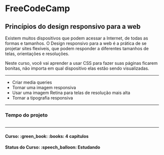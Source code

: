 <h1>FreeCodeCamp</h1>
<h2>Princípios do design responsivo para a web</h2>

<p>Existem muitos dispositivos que podem acessar a Internet, de todas as formas e tamanhos. O Design responsivo para a web é a prática de se projetar sites flexíveis, que podem responder a diferentes tamanhos de telas, orientações e resoluções.</p>

<p>Neste curso, você vai aprender a usar CSS para fazer suas páginas ficarem bonitas, não importa em qual dispositivo elas estão sendo visualizadas.</p>

<hr>

<ul>
  <li>Criar media queries</li>
  <li>Tornar uma imagem responsiva</li>
  <li>Usar uma imagem Retina para telas de resolução mais alta</li>
  <li>Tornar a tipografia responsiva</li>
</ul>

<hr>

<h3>Tempo do projeto</h3>

<p>
  <img src="https://wakatime.com/badge/github/EdiJunior88/FreeCodeCamp_Principios_do_Design_Responsivo.svg" alt=""></img>
</p>

<hr>

<h4><b>Curso:</b> :green_book: :books: 4 capítulos</h4>
<h4><b>Status do Curso:</b> :speech_balloon: Estudando</h4>

